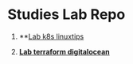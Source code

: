# Studies Lab Repo

1. **[Lab k8s linuxtips](https://github.com/jvnetobr/lab-linuxtips-k8s)

2. **[Lab terraform digitalocean](https://github.com/jvnetobr/lab-tf-digitalocean)**